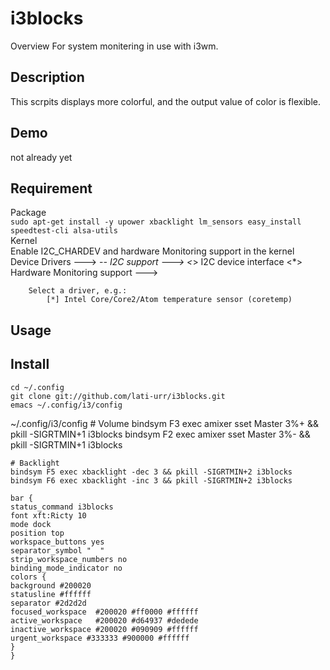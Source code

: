 i3blocks
====

Overview
For system monitering in use with i3wm.

## Description
This scrpits displays more colorful, and the output value of color is flexible.

## Demo
not already yet

## Requirement

Package  
`sudo apt-get install -y upower xbacklight lm_sensors easy_install speedtest-cli alsa-utils`  
Kernel  
Enable I2C_CHARDEV and hardware Monitoring support in the kernel  
    Device Drivers  --->
        -*- I2C support  --->
	        <*>   I2C device interface
		    <*> Hardware Monitoring support  --->

        Select a driver, e.g.:
	        [*] Intel Core/Core2/Atom temperature sensor (coretemp)
		
## Usage

## Install
    cd ~/.config
    git clone git://github.com/lati-urr/i3blocks.git
    emacs ~/.config/i3/config

~/.config/i3/config
    # Volume
    bindsym F3 exec amixer sset Master 3%+ && pkill -SIGRTMIN+1 i3blocks
    bindsym F2 exec amixer sset Master 3%- && pkill -SIGRTMIN+1 i3blocks
    
    # Backlight
    bindsym F5 exec xbacklight -dec 3 && pkill -SIGRTMIN+2 i3blocks
    bindsym F6 exec xbacklight -inc 3 && pkill -SIGRTMIN+2 i3blocks

    bar {
    status_command i3blocks
    font xft:Ricty 10
    mode dock
    position top
    workspace_buttons yes
    separator_symbol "  "
    strip_workspace_numbers no
    binding_mode_indicator no
    colors {
    background #200020
    statusline #ffffff
    separator #2d2d2d
    focused_workspace  #200020 #ff0000 #ffffff
    active_workspace   #200020 #d64937 #dedede
    inactive_workspace #200020 #090909 #ffffff
    urgent_workspace #333333 #900000 #ffffff
    }
    }
    